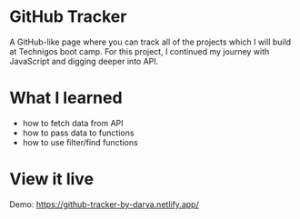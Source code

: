 # GitHub Tracker

A GitHub-like page where you can track all of the projects which I will build at Technigos boot camp. For this project, I continued my journey with JavaScript and digging deeper into API.

# What I learned

- how to fetch data from API 
- how to pass data to functions 
- how to use filter/find functions 

# View it live

Demo: https://github-tracker-by-darya.netlify.app/
